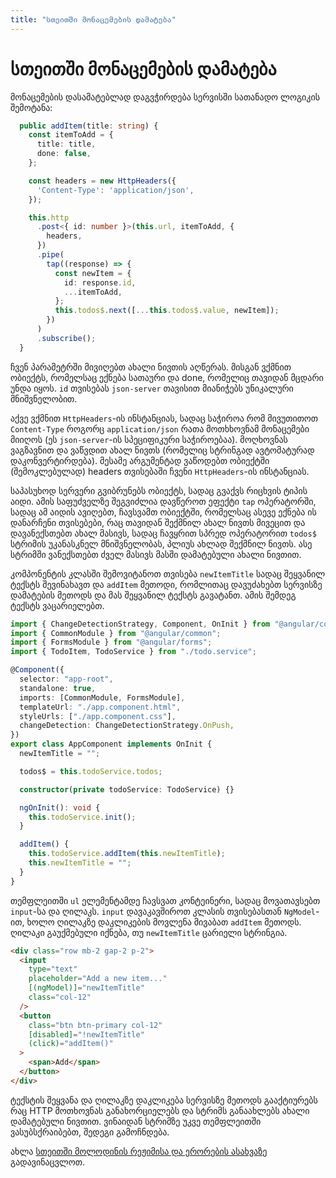 ```yaml
---
title: "სთეითში მონაცემების დამატება"
---
```


# სთეითში მონაცემების დამატება

მონაცემების დასამატებლად დაგვჭირდება სერვისში სათანადო ლოგიკის შემოტანა:

```ts
  public addItem(title: string) {
    const itemToAdd = {
      title: title,
      done: false,
    };

    const headers = new HttpHeaders({
      'Content-Type': 'application/json',
    });

    this.http
      .post<{ id: number }>(this.url, itemToAdd, {
        headers,
      })
      .pipe(
        tap((response) => {
          const newItem = {
            id: response.id,
            ...itemToAdd,
          };
          this.todos$.next([...this.todos$.value, newItem]);
        })
      )
      .subscribe();
  }
```

ჩვენ პარამეტრში მივიღებთ ახალი ნივთის აღწერას. მისგან ვქმნით ობიექტს,
რომელსაც ექნება სათაური და done, რომელიც თავიდან მცდარი უნდა იყოს.
`id` თვისებას `json-server` თავისით მიანიჭებს უნიკალური მნიშვნელობით.

აქვე ვქმნით `HttpHeaders`-ის ინსტანციას, სადაც საჭიროა რომ მივუთითოთ
`Content-Type` როგორც `application/json` რათა მოთხხოვნამ მონაცემები
მიიღოს (ეს `json-server`-ის სპეციფიკური საჭიროებაა). მოღხოვნას ვაგზავნით
და ვაწვდით ახალ ნივთს (რომელიც სტრინგად ავტომატურად დაკონვერტირდება).
მესამე არგუმენტად ვაწოდებთ ობიექტში (შემოკლებულად) headers თვისებაში ჩვენი
`HttpHeaders`-ის ინსტანციას.

საპასუხოდ სერვერი გვიბრუნებს ობიექტს, სადაც გვაქვს რიცხვის ტიპის აიდი.
ამის საფუძველზე შეგვიძლია დავწეროთ ეფექტი `tap` ოპერატორში, სადაც
ამ აიდის ავიღებთ, ჩავსვამთ ობიექტში, რომელსაც ასევე ექნება ის დანარჩენი
თვისებები, რაც თავიდან შექმნილ ახალ ნივთს მივეცით და დავანექსთებთ
ახალ მასივს, სადაც ჩავყრით სპრედ ოპერატორით `todos$` სტრიმის უკანასკნელ
მნიშვნელობას, პლიუს ახლად შექმნილ ნივთს. ასე სტრიმში ვანექსთებთ ძველ
მასივს მასში დამატებული ახალი ნივთით.

კომპონენტის კლასში შემოვიტანოთ თვისება `newItemTitle` სადაც შეყვანილ ტექსტს
შევინახავთ და `addItem` მეთოდი, რომლითაც დავუძახებთ სერვისზე დამატების მეთოდს
და მას შეყვანილ ტექსტს გავატანთ. ამის შემდეგ ტექსტს ვაცარიელებთ.

```ts
import { ChangeDetectionStrategy, Component, OnInit } from "@angular/core";
import { CommonModule } from "@angular/common";
import { FormsModule } from "@angular/forms";
import { TodoItem, TodoService } from "./todo.service";

@Component({
  selector: "app-root",
  standalone: true,
  imports: [CommonModule, FormsModule],
  templateUrl: "./app.component.html",
  styleUrls: ["./app.component.css"],
  changeDetection: ChangeDetectionStrategy.OnPush,
})
export class AppComponent implements OnInit {
  newItemTitle = "";

  todos$ = this.todoService.todos;

  constructor(private todoService: TodoService) {}

  ngOnInit(): void {
    this.todoService.init();
  }

  addItem() {
    this.todoService.addItem(this.newItemTitle);
    this.newItemTitle = "";
  }
}
```

თემფლეითში `ul` ელემენტამდე ჩავსვათ კონტეინერი, სადაც მოვათავსებთ `input`-სა
და ღილაკს. `input` დავაკავშიროთ კლასის თვისებასთან `NgModel`-ით, ხოლო ღილაკზე
დაკლიკების მოვლენა მივაბათ `addItem` მეთოდს. ღილაკი გაუქმებული იქნება, თუ
`newItemTitle` ცარიელი სტრინგია.

```html
<div class="row mb-2 gap-2 p-2">
  <input
    type="text"
    placeholder="Add a new item..."
    [(ngModel)]="newItemTitle"
    class="col-12"
  />
  <button
    class="btn btn-primary col-12"
    [disabled]="!newItemTitle"
    (click)="addItem()"
  >
    <span>Add</span>
  </button>
</div>
```

ტექსტის შეყვანა და ღილაკზე დაკლიკება სერვისზე მეთოდს გააქტიურებს რაც HTTP
მოთხოვნას განახორციელებს და სტრიმს განაახლებს ახალი დამატებული ნივთით.
ვინაიდან სტრიმზე უკვე თემფლეითში ვასუბსქრაიბებთ, შედეგი გამოჩნდება.

ახლა [სთეითში მოლოდინის რეჟიმისა და ერორების ასახვაზე](./loading-state-and-error.html) გადავინაცვლოთ.
